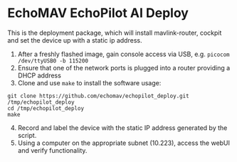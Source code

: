 # EchoMAV EchoPilot AI Deploy

This is the deployment package, which will install mavlink-router, cockpit and set the device up with a static ip address.

1. After a freshly flashed image, gain console access via USB, e.g. `picocom /dev/ttyUSB0 -b 115200`
2. Ensure that one of the network ports is plugged into a router providing a DHCP address
3. Clone and use `make` to install the software
usage:  
```
git clone https://github.com/echomav/echopilot_deploy.git /tmp/echopilot_deploy
cd /tmp/echopilot_deploy
make
```
4. Record and label the device with the static IP address generated by the script.
5. Using a computer on the appropriate subnet (10.223), access the webUI and verify functionality.
